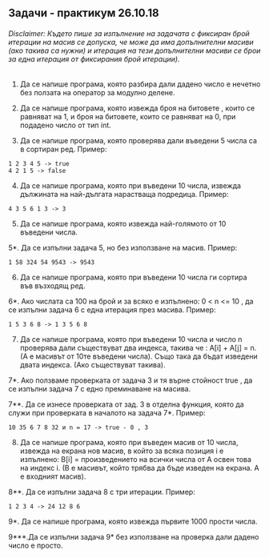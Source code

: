 ## Задачи - практикум 26.10.18

###### Disclaimer: Където пише за изпълнение на задачата с фиксиран брой итерации на масив се допуска, че може да има допълнителни масиви (ако такива са нужни) и итерация на тези допълнителни масиви се брои за една итерация от фиксирания брой итерации).


1. Да се напише програма, която разбира дали дадено число е нечетно без ползата на оператор за модулно делене.

2. Да се напише програма, която извежда броя на битовете , които се равняват на 1, и броя на битовете, които се равняват на 0, при подадено число от тип int.

3. Да се напише програма, която проверява дали въведени 5 числа са в сортиран ред. Пример:
```
1 2 3 4 5 -> true
4 2 1 5 -> false
```


4. Да се напише програма, която при въведени 10 числа, извежда дължината на най-дългата нарастваща подредица.
Пример:

```
4 3 5 6 1 3 -> 3
```

5. Да се напише програма, която извежда най-голямото от 10 въведени числа.

5*. Да се изпълни задача 5, но без използване на масив.
Пример:

```
1 58 324 54 9543 -> 9543
```

6. Да се напише програма, която при въведени 10 числа ги сортира във възходящ ред.

6*. Ако числата са 100 на брой и за всяко е изпълнено: 0 < n <= 10 , да се изпълни задача 6 с една
итерация през масива. Пример:

```
1 5 3 6 8 -> 1 3 5 6 8
```

7. Да се напише програма, която при въведени 10 числа и число n проверява дали съществуват два индекса,
такива че : A[i] + A[j] = n. (A е масивът от 10те въведени числа). Също така да бъдат изведени двата индекса. (Ако съществуват такива).

7*. Ако ползваме проверката от задача 3 и тя върне стойност true , да се изпълни задача 7 с едно
преминаване на масива.

7**. Да се изнесе проверката от зад. 3 в отделна функция, която да служи при проверката в началото на задача 7*. Пример:

```
10 35 6 7 8 32 и n = 17 -> true - 0 , 3
```

8. Да се напише програма, която при въведен масив от 10 числа, извежда на екрана нов масив, в който
за всяка позиция i е изпълнено:
B[i] = произведението на всички числа от A освен това на индекс i. (B е масивът, който трябва да бъде изведен на екрана. A е входният масив).

8**. Да се изпълни задача 8 с три итерации. Пример:

```
1 2 3 4 -> 24 12 8 6
```

9*. Да се напише програма, която извежда първите 1000 прости числа.

9***.Да се изпълни задача 9* без използване на проверка дали дадено число е просто.
